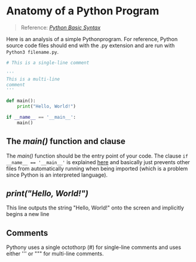 # Anatomy of a Python Program
> Reference: [_Python Basic Syntax_](https://www.tutorialspoint.com/python/python_basic_syntax.htm) <br />

Here is an analysis of a simple Pythonprogram. For reference, Python source code files should end with the .py extension and are run with `Python3 filename.py`.
```Python
# This is a single-line comment

'''
This is a multi-line
comment
'''

def main():
    print("Hello, World!")

if __name__ == '__main__':
    main()
```

## The _main()_ function and clause
The _main()_ function should be the entry point of your code. The clause `if __name__ == '__main__'` is explained [here](https://stackoverflow.com/questions/419163/what-does-if-name-main-do) and basically just prevents other files from automatically running when being imported (which is a problem since Python is an interpreted language).

## _print("Hello, World!")_
This line outputs the string "Hello, World!" onto the screen and implicitly begins a new line

## Comments
Pythony uses a single octothorp (#) for single-line comments and uses either ''' or """ for multi-line comments.
